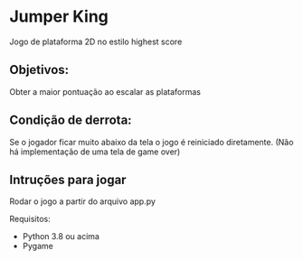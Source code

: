 # Jumper King
Jogo de plataforma 2D no estilo highest score

## Objetivos:
Obter a maior pontuação ao escalar as plataformas

## Condição de derrota:
Se o jogador ficar muito abaixo da tela o jogo é reiniciado diretamente.
(Não há implementação de uma tela de game over)

## Intruções para jogar
Rodar o jogo a partir do arquivo app.py

Requisitos:
- Python 3.8 ou acima
- Pygame

